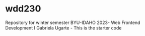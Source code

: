# wdd230
Repository for winter semester BYU-IDAHO 2023-  Web Frontend Development I 
Gabriela Ugarte - This is the starter code
